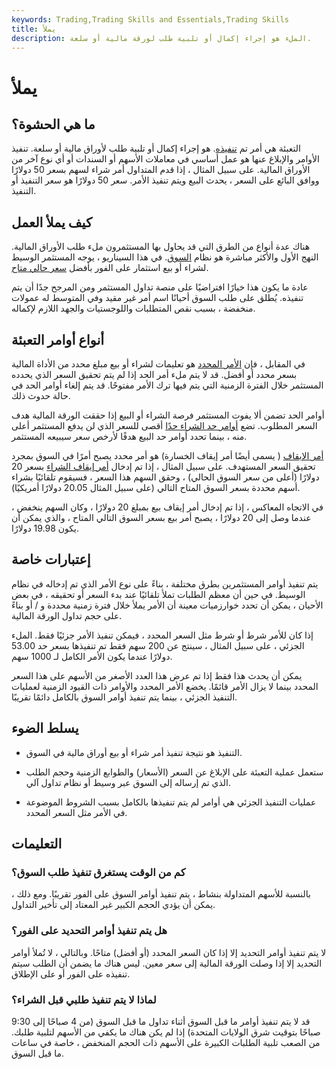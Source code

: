 ```yaml
---
keywords: Trading,Trading Skills and Essentials,Trading Skills
title: يملأ
description: الملء هو إجراء إكمال أو تلبية طلب لورقة مالية أو سلعة.
---
```


# يملأ
## ما هي الحشوة؟

التعبئة هي أمر تم [تنفيذه](/execution). هو إجراء إكمال أو تلبية طلب لأوراق مالية أو سلعة. تنفيذ الأوامر والإبلاغ عنها هو عمل أساسي في معاملات الأسهم أو السندات أو أي نوع آخر من الأوراق المالية. على سبيل المثال ، إذا قدم المتداول أمر شراء لسهم بسعر 50 دولارًا ووافق البائع على السعر ، يحدث البيع ويتم تنفيذ الأمر. سعر 50 دولارًا هو سعر التنفيذ أو التنفيذ.

## كيف يملأ العمل

هناك عدة أنواع من الطرق التي قد يحاول بها المستثمرون ملء طلب الأوراق المالية. النهج الأول والأكثر مباشرة هو نظام [السوق](/marketorder). في هذا السيناريو ، يوجه المستثمر الوسيط لشراء أو بيع استثمار على الفور بأفضل [سعر حالي متاح](/currentprice).

عادة ما يكون هذا خيارًا افتراضيًا على منصة تداول المستثمر ومن المرجح جدًا أن يتم تنفيذه. يُطلق على طلب السوق أحيانًا اسم أمر غير مقيد وفي المتوسط له عمولات منخفضة ، بسبب نقص المتطلبات واللوجستيات والجهد اللازم لإكماله.

## أنواع أوامر التعبئة

في المقابل ، فإن [الأمر المحدد](/limitorder) هو تعليمات لشراء أو بيع مبلغ محدد من الأداة المالية بسعر محدد أو أفضل. قد لا يتم ملء أمر الحد إذا لم يتم تحقيق السعر الذي يحدده المستثمر خلال الفترة الزمنية التي يتم فيها ترك الأمر مفتوحًا. قد يتم إلغاء أوامر الحد في حالة حدوث ذلك.

أوامر الحد تضمن ألا يفوت المستثمر فرصة الشراء أو البيع إذا حققت الورقة المالية هدف السعر المطلوب. تضع [أوامر حد الشراء حدًا](/buy-limit-order) أقصى للسعر الذي لن يدفع المستثمر أعلى منه ، بينما تحدد أوامر حد البيع هدفًا لأرخص سعر سيبيعه المستثمر.

[أمر الإيقاف](/stoporder) ( يسمى أيضًا أمر إيقاف الخسارة) هو أمر محدد يصبح أمرًا في السوق بمجرد تحقيق السعر المستهدف. على سبيل المثال ، إذا تم إدخال [أمر إيقاف الشراء](/buystoporder) بسعر 20 دولارًا (أعلى من سعر السوق الحالي) ، وحقق السهم هذا السعر ، فسيقوم تلقائيًا بشراء أسهم محددة بسعر السوق المتاح التالي (على سبيل المثال 20.05 دولارًا أمريكيًا).

في الاتجاه المعاكس ، إذا تم إدخال أمر إيقاف بيع بمبلغ 20 دولارًا ، وكان السهم ينخفض ، عندما وصل إلى 20 دولارًا ، يصبح أمر بيع بسعر السوق التالي المتاح ، والذي يمكن أن يكون 19.98 دولارًا.

## إعتبارات خاصة

يتم تنفيذ أوامر المستثمرين بطرق مختلفة ، بناءً على نوع الأمر الذي تم إدخاله في نظام الوسيط. في حين أن معظم الطلبات تملأ تلقائيًا عند بدء السعر أو تحقيقه ، في بعض الأحيان ، يمكن أن تحدد خوارزميات معينة أن الأمر يملأ خلال فترة زمنية محددة و / أو بناءً على حجم تداول الورقة المالية.

إذا كان للأمر شرط أو شرط مثل السعر المحدد ، فيمكن تنفيذ الأمر جزئيًا فقط. الملء الجزئي ، على سبيل المثال ، سينتج عن 200 سهم فقط تم تنفيذها بسعر حد 53.00 دولارًا عندما يكون الأمر الكامل لـ 1000 سهم.

يمكن أن يحدث هذا فقط إذا تم عرض هذا العدد الأصغر من الأسهم على هذا السعر المحدد بينما لا يزال الأمر قائمًا. يخضع الأمر المحدد والأوامر ذات القيود الزمنية لعمليات التنفيذ الجزئي ، بينما يتم تنفيذ أوامر السوق بالكامل دائمًا تقريبًا.

## يسلط الضوء

- التنفيذ هو نتيجة تنفيذ أمر شراء أو بيع أوراق مالية في السوق.

- ستعمل عملية التعبئة على الإبلاغ عن السعر (الأسعار) والطوابع الزمنية وحجم الطلب الذي تم إرساله إلى السوق عبر وسيط أو نظام تداول آلي.

- عمليات التنفيذ الجزئي هي أوامر لم يتم تنفيذها بالكامل بسبب الشروط الموضوعة في الأمر مثل السعر المحدد.

## التعليمات

### كم من الوقت يستغرق تنفيذ طلب السوق؟

بالنسبة للأسهم المتداولة بنشاط ، يتم تنفيذ أوامر السوق على الفور تقريبًا. ومع ذلك ، يمكن أن يؤدي الحجم الكبير غير المعتاد إلى تأخير التداول.

### هل يتم تنفيذ أوامر التحديد على الفور؟

لا يتم تنفيذ أوامر التحديد إلا إذا كان السعر المحدد (أو أفضل) متاحًا. وبالتالي ، لا تُملأ أوامر التحديد إلا إذا وصلت الورقة المالية إلى سعر معين. ليس هناك ما يضمن أن الطلب سيتم تنفيذه على الفور أو على الإطلاق.

### لماذا لا يتم تنفيذ طلبي قبل الشراء؟

قد لا يتم تنفيذ أوامر ما قبل السوق أثناء تداول ما قبل السوق (من 4 صباحًا إلى 9:30 صباحًا بتوقيت شرق الولايات المتحدة) إذا لم يكن هناك ما يكفي من الأسهم لتلبية طلبك. من الصعب تلبية الطلبات الكبيرة على الأسهم ذات الحجم المنخفض ، خاصة في ساعات ما قبل السوق.


